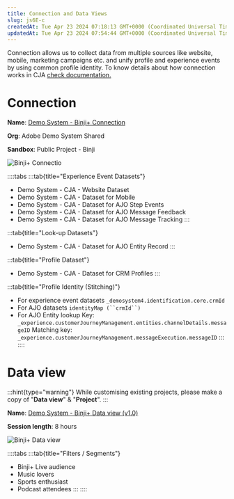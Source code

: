 ```yaml
---
title: Connection and Data Views
slug: js6E-c
createdAt: Tue Apr 23 2024 07:18:13 GMT+0000 (Coordinated Universal Time)
updatedAt: Tue Apr 23 2024 07:54:44 GMT+0000 (Coordinated Universal Time)
---
```


Connection allows us to collect data from multiple sources like website, mobile, marketing campaigns etc. and unify profile and experience events by using common profile identity. To know details about how connection works in CJA [check documentation.](https://experienceleague.adobe.com/docs/analytics-platform/using/cja-connections/overview.html?lang=en)

# Connection

**Name**: [Demo System - Binji+ Connection](https://experience.adobe.com/#/@demosystem4/platform/analytics/#/apps/data-management/connections/dg_f63b57a9-8fe2-45f0-9456-f93b73b40dcd)

**Org**: Adobe Demo System Shared

**Sandbox**: Public Project - Binji



![Binji+ Connectio](../../assets/Tt80coWUGeYpn3w7LdWUX_image.png "Binji+ Connection")

::::tabs
:::tab{title="Experience Event Datasets"}
- Demo System - CJA - Website Dataset
- Demo System - CJA - Dataset for Mobile
- Demo System - CJA - Dataset for AJO Step Events
- Demo System - CJA - Dataset for AJO Message Feedback
- Demo System - CJA - Dataset for AJO Message Tracking
:::

:::tab{title="Look-up Datasets"}
- Demo System - CJA - Dataset for AJO Entity Record
:::

:::tab{title="Profile Dataset"}
- Demo System - CJA - Dataset for CRM Profiles
:::

:::tab{title="Profile Identity (Stitching)"}


- For experience event datasets&#x20;
  `_demosystem4.identification.core.crmId`
- For AJO datasets
  `identityMap (``crmId``)`
- For AJO Entity lookup
  Key: `_experience.customerJourneyManagement.entities.channelDetails.messageID`
  Matching key: `_experience.customerJourneyManagement.messageExecution.messageID`
:::
::::



# Data view

:::hint{type="warning"}
While customising existing projects, please make a copy of "**Data view**" & "**Project**".
:::

**Name**: [Demo System - Binji+ Data view (v1.0)](https://experience.adobe.com/#/@demosystem4/platform/analytics/#/apps/data-management/data-views/edit/dv_66254d065a30005169278c35)

**Session length**: 8 hours

![Binji+ Data view](../../assets/RgNPiy49nrlMFaKY2wG3a_image.png "Binji+ Data view")

::::tabs
:::tab{title="Filters / Segments"}
- Binji+ Live audience
- Music lovers
- Sports enthusiast
- Podcast attendees
:::
::::



